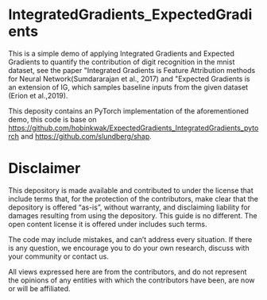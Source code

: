 # IntegratedGradients_ExpectedGradients
This is a simple demo of applying Integrated Gradients and Expected Gradients to quantify the contribution of digit recognition in the mnist dataset, see the paper "Integrated Gradients is Feature Attribution methods for Neural Network(Sumdararajan et al., 2017) and "Expected Gradients is an extension of IG, which samples baseline inputs from the given dataset (Erion et al.,2019).

This deposity contains an PyTorch implementation of the aforementioned demo, this code is base on https://github.com/hobinkwak/ExpectedGradients_IntegratedGradients_pytorch and https://github.com/slundberg/shap.

# Disclaimer
This depository is made available and contributed to under the license that include terms that, for the protection of the contributors, make clear that the depository is offered “as-is”, without warranty, and disclaiming liability for damages resulting from using the depository. This guide is no different. The open content license it is offered under includes such terms.

The code may include mistakes, and can’t address every situation. If there is any question, we encourage you to do your own research, discuss with your community or contact us.

All views expressed here are from the contributors, and do not represent the opinions of any entities with which the contributors have been, are now or will be affiliated.
